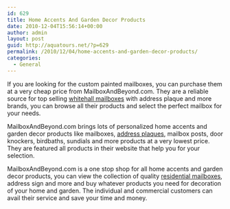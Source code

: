 ```yaml
---
id: 629
title: Home Accents And Garden Decor Products
date: 2010-12-04T15:56:14+00:00
author: admin
layout: post
guid: http://aquatours.net/?p=629
permalink: /2010/12/04/home-accents-and-garden-decor-products/
categories:
  - General
---
```

If you are looking for the custom painted mailboxes, you can purchase them at a very cheap price from MailboxAndBeyond.com. They are a reliable source for top selling [whitehall mailboxes](http://www.mailboxandbeyond.com/) with address plaque and more brands, you can browse all their products and select the perfect mailbox for your needs.

MailboxAndBeyond.com brings lots of personalized home accents and garden decor products like mailboxes, [address plaques](http://www.mailboxandbeyond.com/AddressPlaques.html), mailbox posts, door knockers, birdbaths, sundials and more products at a very lowest price. They are featured all products in their website that help you for your selection.

MailboxAndBeyond.com is a one stop shop for all home accents and garden decor products, you can view the collection of quality [residential mailboxes](http://www.mailboxandbeyond.com/), address sign and more and buy whatever products you need for decoration of your home and garden. The individual and commercial customers can avail their service and save your time and money.